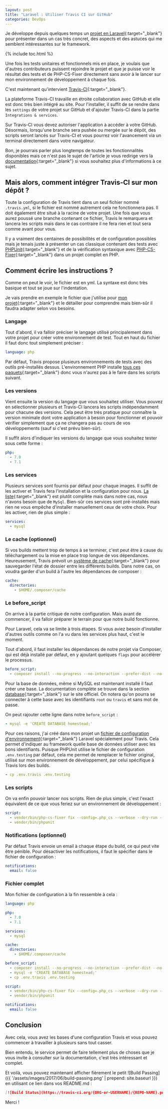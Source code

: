 ```yaml
---
layout: post
title: "Laravel : Utiliser Travis CI sur GitHub"
categories: DevOps
---
```

Je développe depuis quelques temps un [projet en Laravel](https://github.com/guillaumebriday/laravel-blog){:target="_blank"} pour présenter dans un cas très concret, des aspects et des astuces qui me semblent intéressantes sur le framework.

{% include toc.html %}

Une fois les tests unitaires et fonctionnels mis en place, je voulais que d'autres contributeurs puissent rejoindre le projet et que je puisse voir le résultat des tests et de PHP-CS-Fixer directement sans avoir à le lancer sur mon environnement de développement à chaque fois.

C'est maintenant qu'intervient [Travis-CI](https://travis-ci.org){:target="_blank"}.

La plateforme Travis-CI travaille en étroite collaboration avec GitHub et elle est donc très bien intégré au site. Pour l'installer, il suffit de se rendre dans les ```settings``` de votre projet sur GitHub et d'ajouter Travis-CI dans la partie ```Integrations & services```.

Sur Travis-CI vous devez autoriser l'application à accéder à votre GitHub. Désormais, lorsqu'une branche sera pushée ou mergée sur le dépôt, des scripts seront lancés sur Travis-CI et vous pourrez voir l'avancement via un terminal directement dans votre navigateur.

Bon, je pourrais parler plus longtemps de toutes les fonctionnalités disponibles mais ce n'est pas le sujet de l'article je vous redirige vers la [documentation](https://docs.travis-ci.com){:target="_blank"} si vous souhaitez plus d'informations à ce sujet.

## Mais alors, comment intégrer Travis-CI sur mon dépôt ?

Toute la configuration de Travis tient dans un seul fichier nommé ```.travis.yml```, si le fichier est nommé autrement cela ne fonctionnera pas. Il doit également être situé à la racine de votre projet. Une fois que vous aurez poussé une branche contenant ce fichier, Travis le remarquera et lancera les scripts mais dans le cas contraire il ne fera rien et tout sera comme avant pour vous.

Il y a vraiment des centaines de possibilités et de configuration possibles mais je tenais juste à présenter un cas classique contenant des tests avec [PHPUnit](https://phpunit.de/){:target="_blank"} et de la vérification syntaxique avec [PHP-CS-Fixer](http://cs.sensiolabs.org/){:target="_blank"} dans un projet complet en PHP.

## Comment écrire les instructions ?

Comme on peut le voir, le fichier est en yml. La syntaxe est donc très basique et tout se joue sur l'indentation.

Je vais prendre en exemple le fichier que j'utilise pour [mon projet](https://github.com/guillaumebriday/laravel-blog/blob/master/.travis.yml){:target="_blank"} et le détailler pour comprendre mais bien-sûr il faudra adapter selon vos besoins.

### Langage

Tout d'abord, il va falloir préciser le langage utilisé principalement dans votre projet pour créer votre environnement de test. Tout en haut du fichier il faut donc tout simplement préciser :

```yaml
language: php
```

Par défaut, Travis propose plusieurs environnements de tests avec des outils pré-installés dessus. L'environnement PHP installe [tous ces paquets](https://docs.travis-ci.com/user/ci-environment/#PHP-VM-images){:target="_blank"} donc vous n'aurez pas à le faire dans les scripts suivant.

### Les versions

Vient ensuite la version du langage que vous souhaitez utiliser. Vous pouvez en sélectionner plusieurs et Travis-CI lancera les scripts indépendamment pour chacune des versions. Cela peut être très pratique pour connaître la version minimale dont votre application à besoin pour fonctionner et pouvoir vérifier simplement que ça ne changera pas au cours de vos développements (sauf si c'est prévu bien-sûr).

Il suffit alors d'indiquer les versions du langage que vous souhaitez tester sous cette forme :

```yaml
php:
  - 7.0
  - 7.1
```

### Les services

Plusieurs services sont fournis par défaut pour chaque images. Il suffit de les activer et Travis fera l'installation et la configuration pour nous.
[La liste](https://docs.travis-ci.com/user/ci-environment/#Data-Stores){:target="_blank"} est plutôt complète mais dans notre cas, nous n'avons besoin que de ```MySql```. Bien-sûr ces services sont pré-installés mais rien ne vous empêche d'installer manuellement ceux de votre choix.
Pour les activer, rien de plus simple :

```yaml
services:
  - mysql
```

### Le cache (optionnel)

Si vos builds mettent trop de temps à se terminer, c'est peut être à cause du téléchargement ou la mise en place trop longue de vos dépendances. Heureusement, Travis prévoit un [système de cache](https://docs.travis-ci.com/user/caching/){:target="_blank"} pour sauvegarder l'état de dossier entre les différents builds. Dans notre cas, on voudra garder d'un build à l'autre les dépendances de composer :

```yaml
cache:
  directories:
    - $HOME/.composer/cache
```

### Le before_script

On arrive à la partie critique de notre configuration. Mais avant de commencer, il va falloir préparer le terrain pour que notre build fonctionne.

Pour Laravel, cela va se limite à trois étapes. Si vous aviez besoin d'installer d'autres outils comme on l'a vu dans les services plus haut, c'est le moment.

Tout d'abord, il faut installer les dépendances de notre projet via Composer, qui est déjà installé par défaut, en y ajoutant quelques ```flags``` pour accélérer le processus.

```yaml
before_script:
  - composer install --no-progress --no-interaction --prefer-dist --no-suggest
```

Pour la base de données, même si MySQL est maintenant installé il faut créer une base. La documentation complète se trouve dans la section [database](https://docs.travis-ci.com/user/database-setup/#MySQL){:target="_blank"} sur le site officiel. On notera qu'on pourra se connecter à cette base avec les identifiants ```root``` ou ```travis``` et sans mot de passe.

On peut rajouter cette ligne dans notre ```before_script``` :
```yaml
- mysql -e 'CREATE DATABASE homestead;'
```

Pour ces raisons, j'ai créé dans mon projet un [fichier de configuration d'environnement](https://github.com/guillaumebriday/laravel-blog/blob/master/.env.travis){:target="_blank"} Laravel spécialement pour Travis. Cela permet d'indiquer au framework quelle base de données utiliser avec les bons identifiants. Puisque PHPUnit utilise le fichier de configuration ```.env.testing``` par défaut, cela me permet de remplacer le fichier original, utilisé sur mon environnement de développement, par celui spécifique à Travis lors des builds.

```yaml
- cp .env.travis .env.testing
```

### Les scripts

On va enfin pouvoir lancer nos scripts. Rien de plus simple, c'est l'exact équivalent de ce que vous feriez sur un environnement de développement :

```yaml
script:
  - vendor/bin/php-cs-fixer fix --config=.php_cs --verbose --dry-run --diff
  - vendor/bin/phpunit
```

### Notifications (optionnel)

Par défaut Travis envoie un email à chaque étape du build, ce qui peut vite être pénible. Pour désactiver les notifications, il faut le spécifier dans le fichier de configuration :

```yaml
notifications:
  email: false
```

### Fichier complet

Mon fichier de configuration à la fin ressemble à cela :

```yaml
language: php

php:
  - 7.0
  - 7.1

services:
  - mysql

cache:
  directories:
    - $HOME/.composer/cache

before_script:
  - composer install --no-progress --no-interaction --prefer-dist --no-suggest
  - mysql -e 'CREATE DATABASE homestead;'
  - cp .env.travis .env.testing

script:
  - vendor/bin/php-cs-fixer fix --config=.php_cs --verbose --dry-run --diff
  - vendor/bin/phpunit

notifications:
  email: false
```

## Conclusion

Avec cela, vous avez les bases d'une configuration Travis et vous pouvez commencer à travailler à plusieurs sans tout casser.

Bien entendu, le service permet de faire tellement plus de choses que je vous invite à consulter sur la documentation, c'est très intéressant et complet.

Et voilà, vous pouvez maintenant afficher fièrement le petit ![Build Passing]({{ '/assets/images/2017/06/build-passing.png' | prepend: site.baseurl }}) en utilisant ce lien dans vos README.md :

```markdown
[![Build Status](https://travis-ci.org/{ORG-or-USERNAME}/{REPO-NAME}.png?branch=master)](https://travis-ci.org/{ORG-or-USERNAME}/{REPO-NAME})
```

Merci !

